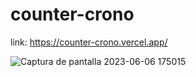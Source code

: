 # counter-crono
link: https://counter-crono.vercel.app/

![Captura de pantalla 2023-06-06 175015](https://github.com/michelcub/counter-crono/assets/49735520/c5107fff-10c4-473f-a1e9-d824d8eb38c2)

